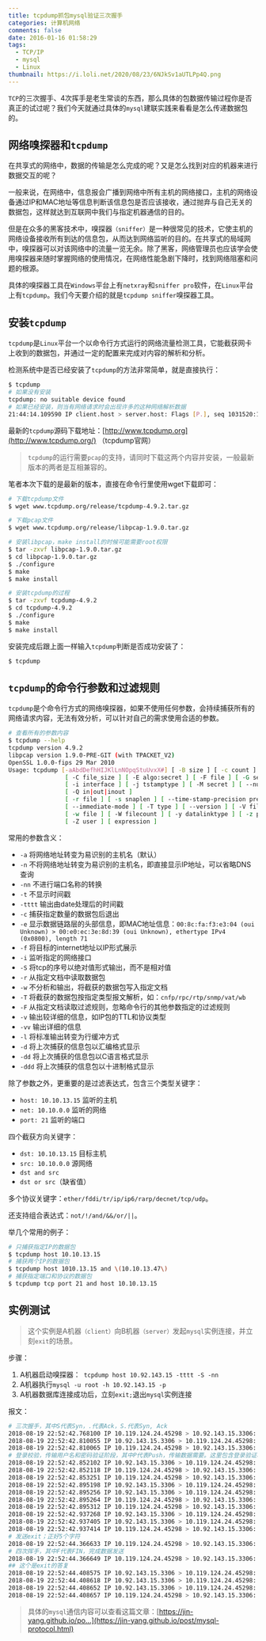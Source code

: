 ```yaml
---
title: tcpdump抓包mysql验证三次握手
categories: 计算机网络
comments: false
date: 2016-01-16 01:58:29
tags:
  - TCP/IP
  - mysql
  - Linux
thumbnail: https://i.loli.net/2020/08/23/6NJkSv1aUTLPp4Q.png
---
```


`TCP`的三次握手、4次挥手是老生常谈的东西，那么具体的包数据传输过程你是否真正的试过呢？我们今天就通过具体的`mysql`建联实践来看看是怎么传递数据包的。

<!--more-->

## 网络嗅探器和`tcpdump`

在共享式的网络中，数据的传输是怎么完成的呢？又是怎么找到对应的机器来进行数据交互的呢？

一般来说，在网络中，信息报会广播到网络中所有主机的网络接口，主机的网络设备通过IP和MAC地址等信息判断该信息包是否应该接收，通过抛弃与自己无关的数据包，这样就达到互联网中我们与指定机器通信的目的。

但是在众多的黑客技术中，嗅探器`（sniffer）`是一种很常见的技术，它使主机的网络设备接收所有到达的信息包，从而达到网络监听的目的。在共享式的局域网中，嗅探器可以对该网络中的流量一览无余。除了黑客，网络管理员也应该学会使用嗅探器来随时掌握网络的使用情况，在网络性能急剧下降时，找到网络阻塞和问题的根源。

具体的嗅探器工具在`Windows`平台上有`netxray`和`sniffer pro`软件，在`Linux`平台上有`tcpdump`。我们今天要介绍的就是`tcpdump sniffer`嗅探器工具。

## 安装`tcpdump`

`tcpdump`是`Linux`平台一个以命令行方式运行的网络流量检测工具，它能截获网卡上收到的数据包，并通过一定的配置来完成对内容的解析和分析。

检测系统中是否已经安装了`tcpdump`的方法非常简单，就是直接执行：

```bash
$ tcpdump
# 如果没有安装
tcpdump: no suitable device found
# 如果已经安装，则当有网络请求时会出现许多的这种网络解析数据
21:44:14.109590 IP client.host > server.host: Flags [P.], seq 1031520:1031984, ack 1393, win 95, options [nop,nop,TS val 2242702304 ecr 3381086780], length 464
```

最新的`tcpdump`源码下载地址：[http://www.tcpdump.org](http://www.tcpdump.org/) （tcpdump官网）

> `tcpdump`的运行需要`pcap`的支持，请同时下载这两个内容并安装，一般最新版本的两者是互相兼容的。

笔者本次下载的是最新的版本，直接在命令行里使用wget下载即可：

```bash
# 下载tcpdump文件
$ wget www.tcpdump.org/release/tcpdump-4.9.2.tar.gz

# 下载pcap文件
$ wget www.tcpdump.org/release/libpcap-1.9.0.tar.gz

# 安装libpcap，make install的时候可能需要root权限
$ tar -zxvf libpcap-1.9.0.tar.gz
$ cd libpcap-1.9.0.tar.gz
$ ./configure
$ make
$ make install

# 安装tcpdump的过程
$ tar -zxvf tcpdump-4.9.2
$ cd tcpdump-4.9.2
$ ./configure
$ make
$ make install
```

安装完成后跟上面一样输入`tcpdump`判断是否成功安装了：

```bash
$ tcpdump
```

## `tcpdump`的命令行参数和过滤规则

`tcpdump`是个命令行方式的网络嗅探器，如果不使用任何参数，会持续捕获所有的网络请求内容，无法有效分析，可以针对自己的需求使用合适的参数。

```bash
# 查看所有的参数内容
$ tcpdump --help
tcpdump version 4.9.2
libpcap version 1.9.0-PRE-GIT (with TPACKET_V2)
OpenSSL 1.0.0-fips 29 Mar 2010
Usage: tcpdump [-aAbdDefhHIJKlLnNOpqStuUvxX#] [ -B size ] [ -c count ]
                [ -C file_size ] [ -E algo:secret ] [ -F file ] [ -G seconds ]
                [ -i interface ] [ -j tstamptype ] [ -M secret ] [ --number ]
                [ -Q in|out|inout ]
                [ -r file ] [ -s snaplen ] [ --time-stamp-precision precision ]
                [ --immediate-mode ] [ -T type ] [ --version ] [ -V file ]
                [ -w file ] [ -W filecount ] [ -y datalinktype ] [ -z postrotate-command ]
                [ -Z user ] [ expression ]
```

常用的参数含义：

- `-a` 将网络地址转变为易识别的主机名（默认）
- `-n` 不将网络地址转变为易识别的主机名，即直接显示IP地址，可以省略DNS查询
- `-nn` 不进行端口名称的转换
- `-t` 不显示时间戳
- `-tttt` 输出由date处理后的时间戳
- `-c` 捕获指定数量的数据包后退出
- `-e` 显示数据链路层的头部信息，即MAC地址信息：`00:8c:fa:f3:e3:04 (oui Unknown) > 00:e0:ec:3e:8d:39 (oui Unknown), ethertype IPv4 (0x0800), length 71`
- `-f` 将目标的internet地址以IP形式展示
- `-i` 监听指定的网络接口
- `-S` 将tcp的序号以绝对值形式输出，而不是相对值
- `-r` 从指定文档中读取数据包
- `-w` 不分析和输出，将截获的数据包写入指定文档
- `-T` 将截获的数据包按指定类型报文解析，如：`cnfp/rpc/rtp/snmp/vat/wb`
- `-F` 从指定文档读取过滤规则，忽略命令行的其他参数指定的过滤规则
- `-v` 输出较详细的信息，如IP包的TTL和协议类型
- `-vv` 输出详细的信息
- `-l` 将标准输出转变为行缓冲方式
- `-d` 将上次捕获的信息包以汇编格式显示
- `-dd` 将上次捕获的信息包以C语言格式显示
- `-ddd` 将上次捕获的信息包以十进制格式显示

除了参数之外，更重要的是过滤表达式，包含三个类型关键字：

- `host: 10.10.13.15` 监听的主机
- `net: 10.10.0.0` 监听的网络
- `port: 21` 监听的端口

四个截获方向关键字：

- `dst: 10.10.13.15` 目标主机
- `src: 10.10.0.0` 源网络
- `dst and src`
- `dst or src`（缺省值）

多个协议关键字：`ether/fddi/tr/ip/ip6/rarp/decnet/tcp/udp`。

还支持组合表达式：`not/!/and/&&/or/||`。

举几个常用的例子：

```bash
# 只捕获指定IP的数据包
$ tcpdump host 10.10.13.15
# 捕获两个IP的数据包
$ tcpdump host 1010.13.15 and \(10.10.13.47\)
# 捕获指定端口和协议的数据包
$ tcpdump tcp port 21 and host 10.10.13.15
```

## 实例测试

> 这个实例是A机器`（client）`向B机器`（server）`发起`mysql`实例连接，并立刻`exit`的场景。

步骤：

1. A机器启动嗅探器：` tcpdump host 10.92.143.15 -tttt -S -nn`
2. A机器执行`mysql -u root -h 10.92.143.15 -p`
3. A机器数据库连接成功后，立刻`exit;`退出`mysql`实例连接

报文：

```bash
# 三次握手，其中S代表Syn，.代表Ack，S.代表Syn, Ack
2018-08-19 22:52:42.768100 IP 10.119.124.24.45298 > 10.92.143.15.3306: Flags [S], seq 864854527, win 14600, options [mss 1460,sackOK,TS val 2246810963 ecr 0,nop,wscale 8], length 0
2018-08-19 22:52:42.810055 IP 10.92.143.15.3306 > 10.119.124.24.45298: Flags [S.], seq 4288771247, ack 864854528, win 14480, options [mss 1460,sackOK,TS val 2062159250 ecr 2246810963,nop,wscale 8], length 0
2018-08-19 22:52:42.810065 IP 10.119.124.24.45298 > 10.92.143.15.3306: Flags [.], ack 4288771248, win 58, options [nop,nop,TS val 2246811005 ecr 2062159250], length 0
# 登录校验，传输用户名和密码验证阶段，其中P代表Push，传输数据需要。这里包含登录验证和版本信息等元数据的交换
2018-08-19 22:52:42.852102 IP 10.92.143.15.3306 > 10.119.124.24.45298: Flags [P.], seq 4288771248:4288771308, ack 864854528, win 57, options [nop,nop,TS val 2062159292 ecr 2246811005], length 60
2018-08-19 22:52:42.852118 IP 10.119.124.24.45298 > 10.92.143.15.3306: Flags [.], ack 4288771308, win 58, options [nop,nop,TS val 2246811047 ecr 2062159292], length 0
2018-08-19 22:52:42.853251 IP 10.119.124.24.45298 > 10.92.143.15.3306: Flags [P.], seq 864854528:864854590, ack 4288771308, win 58, options [nop,nop,TS val 2246811048 ecr 2062159292], length 62
2018-08-19 22:52:42.895198 IP 10.92.143.15.3306 > 10.119.124.24.45298: Flags [.], ack 864854590, win 57, options [nop,nop,TS val 2062159335 ecr 2246811048], length 0
2018-08-19 22:52:42.895256 IP 10.92.143.15.3306 > 10.119.124.24.45298: Flags [P.], seq 4288771308:4288771319, ack 864854590, win 57, options [nop,nop,TS val 2062159335 ecr 2246811048], length 11
2018-08-19 22:52:42.895264 IP 10.119.124.24.45298 > 10.92.143.15.3306: Flags [.], ack 4288771319, win 58, options [nop,nop,TS val 2246811090 ecr 2062159335], length 0
2018-08-19 22:52:42.895312 IP 10.119.124.24.45298 > 10.92.143.15.3306: Flags [P.], seq 864854590:864854627, ack 4288771319, win 58, options [nop,nop,TS val 2246811090 ecr 2062159335], length 37
2018-08-19 22:52:42.937268 IP 10.92.143.15.3306 > 10.119.124.24.45298: Flags [.], ack 864854627, win 57, options [nop,nop,TS val 2062159377 ecr 2246811090], length 0
2018-08-19 22:52:42.937405 IP 10.92.143.15.3306 > 10.119.124.24.45298: Flags [P.], seq 4288771319:4288771409, ack 864854627, win 57, options [nop,nop,TS val 2062159377 ecr 2246811090], length 90
2018-08-19 22:52:42.937414 IP 10.119.124.24.45298 > 10.92.143.15.3306: Flags [.], ack 4288771409, win 58, options [nop,nop,TS val 2246811132 ecr 2062159377], length 0
# 发送exit；正好5个字符
2018-08-19 22:52:44.366633 IP 10.119.124.24.45298 > 10.92.143.15.3306: Flags [P.], seq 864854627:864854632, ack 4288771409, win 58, options [nop,nop,TS val 2246812561 ecr 2062159377], length 5
# 四次挥手，其中F代表FIN，完成数据发送
2018-08-19 22:52:44.366649 IP 10.119.124.24.45298 > 10.92.143.15.3306: Flags [F.], seq 864854632, ack 4288771409, win 58, options [nop,nop,TS val 2246812561 ecr 2062159377], length 0
## 这个是exit的答复
2018-08-19 22:52:44.408575 IP 10.92.143.15.3306 > 10.119.124.24.45298: Flags [.], ack 864854632, win 57, options [nop,nop,TS val 2062160848 ecr 2246812561], length 0
2018-08-19 22:52:44.408618 IP 10.92.143.15.3306 > 10.119.124.24.45298: Flags [.], ack 864854633, win 57, options [nop,nop,TS val 2062160848 ecr 2246812561], length 0
2018-08-19 22:52:44.408652 IP 10.92.143.15.3306 > 10.119.124.24.45298: Flags [F.], seq 4288771409, ack 864854633, win 57, options [nop,nop,TS val 2062160848 ecr 2246812561], length 0
2018-08-19 22:52:44.408657 IP 10.119.124.24.45298 > 10.92.143.15.3306: Flags [.], ack 4288771410, win 58, options [nop,nop,TS val 2246812603 ecr 2062160848], length 0
```

> 具体的`mysql`通信内容可以查看这篇文章：[https://jin-yang.github.io/po...](https://jin-yang.github.io/post/mysql-protocol.html)